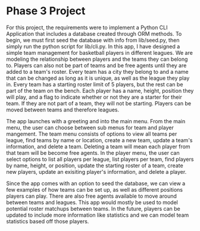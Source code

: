 # Phase 3 Project

For this project, the requirements were to implement a Python CLI Application that includes a database created through ORM methods. To begin, we must first seed the database with info from lib/seed.py, then simply run the python script for lib/cli.py. In this app, I have designed a simple team management for basketball players in different leagues. We are modeling the relationship between players and the teams they can belong to. Players can also not be part of teams and be free agents until they are added to a team's roster. Every team has a city they belong to and a name that can be changed as long as it is unique, as well as the league they play in. Every team has a starting roster limit of 5 players, but the rest can be part of the team on the bench. Each player has a name, height, position they will play, and a flag to indicate whether or not they are a starter for their team. If they are not part of a team, they will not be starting. Players can be moved between teams and therefore leagues.

The app launches with a greeting and into the main menu. From the main menu, the user can choose between sub menus for team and player  mangement. The team menu consists of options to view all teams per league, find teams by name or location, create a new team, update a team's information, and delete a team. Deleting a team will mean each player from that team will be become free agents. In the player menu, the user can select options to list all players per league, list players per team, find players by name, height, or position, update the starting roster of a team, create new players, update an exisiting player's information, and delete a player.

Since the app comes with an option to seed the database, we can view a few examples of how teams can be set up, as well as different positions players can play. There are also free agents available to move around between teams and leagues. This app would mostly be used to model potential roster matchups between teams. In the future, players can be updated to include more information like statistics and we can model team statistics based off those players.